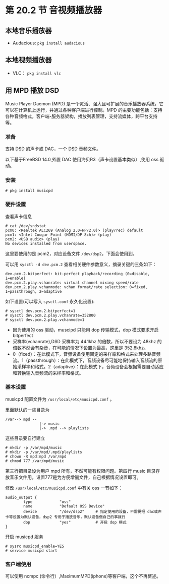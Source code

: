 # 第 20.2 节 音视频播放器

## 本地音乐播放器

- Audacious: `pkg install audacious`

## 本地视频播放器

- VLC： `pkg install vlc`


## 用 MPD 播放 DSD

Music Player Daemon (MPD) 是一个灵活、强大且可扩展的音乐播放器系统，它可以在计算机上运行，并通过各种客户端进行控制。MPD 的主要功能包括：支持各种音频格式，客户端-服务器架构，播放列表管理，支持流媒体，跨平台支持等。

### 准备

支持 DSD 的声卡或 DAC，一个 DSD 音频文件。

以下基于FreeBSD 14.0,外置 DAC 使用海贝R3（声卡设置基本类似）,使用 oss 驱动。

### 安装

```
# pkg install musicpd
```
### 硬件设置

查看声卡信息

```
# cat /dev/sndstat
pcm0: <Realtek ALC269 (Analog 2.0+HP/2.0)> (play/rec) default
pcm1: <Intel Cougar Point (HDMI/DP 8ch)> (play)
pcm2: <USB audio> (play)
No devices installed from userspace.
```

这里要使用的是 pcm2，对应设备文件 `/dev/dsp2`，下面会使用到。

可以用 `sysctl -d dev.pcm.2` 查看相关硬件参数意义，摘录关键的三条如下：

```
dev.pcm.2.bitperfect: bit-perfect playback/recording (0=disable, 1=enable)
dev.pcm.2.play.vchanrate: virtual channel mixing speed/rate
dev.pcm.2.play.vchanmode: vchan format/rate selection: 0=fixed, 1=passthrough, 2=adaptive
```

如下设置(可以写入 `sysctl.conf` 永久化设置):

```
# sysctl dev.pcm.2.bitperfect=1
# sysctl dev.pcm.2.play.vchanrate=352800
# sysctl dev.pcm.2.play.vchanmode=1
```

- 因为使用的 oss 驱动，muscipd 只能用 dop 传输模式，dop 模式要求开启 bitperfect
- 采样率(vchanrate),DSD 采样率为 44.1khz 的倍数，所以不要设为 48khz 的倍数不然会有杂音，在可能的情况下设置为最高，这里是 352.8khz。
- 0（fixed）：在此模式下，音频设备使用固定的采样率和格式来处理多路音频流。1（passthrough）：在此模式下，音频设备尽可能地保持输入音频流的原始采样率和格式。2（adaptive）：在此模式下，音频设备会根据需要自动适应和转换输入音频流的采样率和格式。

### 基本设置

musicpd 配置文件为 `/usr/local/etc/musicpd.conf` 。

里面默认的一些目录为

```
/var--> mpd --
               |-> music
               |-> .mpd --> playlists
```

这些目录要自行建立

```
# mkdir -p /var/mpd/music
# mkdir -p /var/mpd/.mpd/playlists
# chown -R mpd:mpd /var/mpd
# chmod 777 /var/mpd/music
```

第三行把目录设为用户 mpd 所有，不然可能有权限问题。第四行 music 目录存放音乐文件用，设置777是为方便增删文件，自己根据情况设置即可。

修改 `/usr/local/etc/musicpd.conf` 中有关 oss 一节如下：

```
audio_output {
        type            "oss"
        name            "Default OSS Device"
        device          "/dev/dsp2"     # 指定使用的设备，不需要把 dac或声卡等设置为默认设备，dsp2 专用于播放音乐，默认设备做自己的事就行
        dop             "yes"           # 开启 dop 模式
}
```

开启 musicpd 服务

```
# sysrc musicpd_enable=YES
# service musicpd start
```

### 客户端使用

可以使用 ncmpc (命令行）,MaximumMPD(iphone)等客户端，这个不再赘述。
